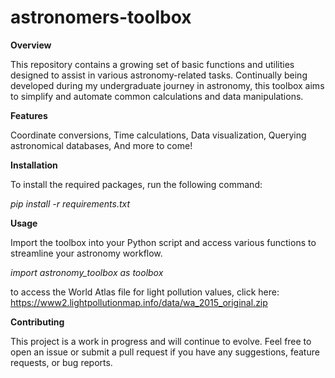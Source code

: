 # astronomers-toolbox
**Overview**

This repository contains a growing set of basic functions and utilities designed to assist in various astronomy-related tasks. Continually being developed during my undergraduate journey in astronomy, this toolbox aims to simplify and automate common calculations and data manipulations.

**Features**

Coordinate conversions,
Time calculations,
Data visualization,
Querying astronomical databases,
And more to come!

**Installation**

To install the required packages, run the following command:

_pip install -r requirements.txt_

**Usage**

Import the toolbox into your Python script and access various functions to streamline your astronomy workflow.

_import astronomy_toolbox as toolbox_

to access the World Atlas file for light pollution values, click here: https://www2.lightpollutionmap.info/data/wa_2015_original.zip

**Contributing**

This project is a work in progress and will continue to evolve. Feel free to open an issue or submit a pull request if you have any suggestions, feature requests, or bug reports.
